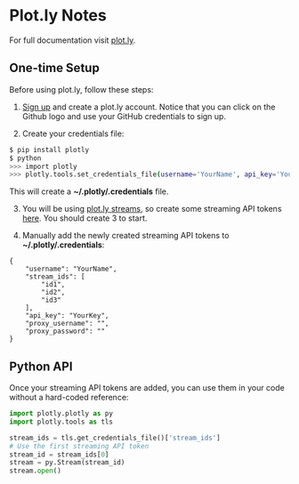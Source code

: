 # Plot.ly Notes 

For full documentation visit [plot.ly](https://plot.ly/python/).

## One-time Setup

Before using plot.ly, follow these steps:

1) [Sign up](https://plot.ly/accounts/login/?action=signup) and create a plot.ly account. Notice that 
you can click on the Github logo and use your GitHub credentials to sign up.

2) Create your credentials file:

```bash
$ pip install plotly
$ python
>>> import plotly
>>> plotly.tools.set_credentials_file(username='YourName', api_key='YourKey')
```

This will create a **~/.plotly/.credentials** file. 

3) You will be using [plot.ly streams](https://plot.ly/streaming/), 
so create some streaming API tokens
[here](https://plot.ly/settings/api). You should create 3 to start.

4) Manually add the newly created streaming API tokens to **~/.plotly/.credentials**: 
```
{
    "username": "YourName",
    "stream_ids": [
        "id1",
        "id2",
        "id3"
    ],
    "api_key": "YourKey",
    "proxy_username": "",
    "proxy_password": ""
}
```

## Python API

Once your streaming API tokens are added, you can use them in your code without 
a hard-coded reference:

```python
import plotly.plotly as py
import plotly.tools as tls

stream_ids = tls.get_credentials_file()['stream_ids']
# Use the first streaming API token
stream_id = stream_ids[0]
stream = py.Stream(stream_id)
stream.open()
```






